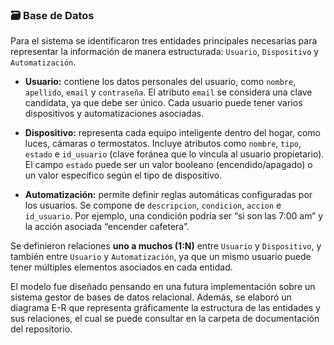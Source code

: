 ### 🗃️ Base de Datos

Para el sistema se identificaron tres entidades principales necesarias para representar la información de manera estructurada: `Usuario`, `Dispositivo` y `Automatización`.

- **Usuario:** contiene los datos personales del usuario, como `nombre`, `apellido`, `email` y `contraseña`. El atributo `email` se considera una clave candidata, ya que debe ser único. Cada usuario puede tener varios dispositivos y automatizaciones asociadas.

- **Dispositivo:** representa cada equipo inteligente dentro del hogar, como luces, cámaras o termostatos. Incluye atributos como `nombre`, `tipo`, `estado` e `id_usuario` (clave foránea que lo vincula al usuario propietario). El campo `estado` puede ser un valor booleano (encendido/apagado) o un valor específico según el tipo de dispositivo.

- **Automatización:** permite definir reglas automáticas configuradas por los usuarios. Se compone de `descripcion`, `condicion`, `accion` e `id_usuario`. Por ejemplo, una condición podría ser “si son las 7:00 am” y la acción asociada “encender cafetera”.

Se definieron relaciones **uno a muchos (1:N)** entre `Usuario` y `Dispositivo`, y también entre `Usuario` y `Automatización`, ya que un mismo usuario puede tener múltiples elementos asociados en cada entidad.

El modelo fue diseñado pensando en una futura implementación sobre un sistema gestor de bases de datos relacional. Además, se elaboró un diagrama E-R que representa gráficamente la estructura de las entidades y sus relaciones, el cual se puede consultar en la carpeta de documentación del repositorio.
